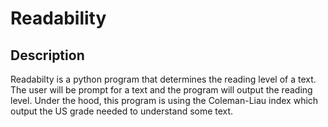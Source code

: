# Readability
## Description
Readabilty is a python program that determines the reading level of a text. The user will be prompt for a text and the program will output the reading level. Under the hood, this program is using the Coleman-Liau index which output the US grade needed to understand some text.
